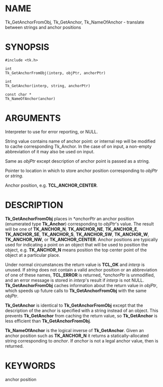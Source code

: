 # NAME

Tk_GetAnchorFromObj, Tk_GetAnchor, Tk_NameOfAnchor - translate between
strings and anchor positions

# SYNOPSIS

    #include <tk.h>

    int
    Tk_GetAnchorFromObj(interp, objPtr, anchorPtr)

    int
    Tk_GetAnchor(interp, string, anchorPtr)

    const char *
    Tk_NameOfAnchor(anchor)

# ARGUMENTS

Interpreter to use for error reporting, or NULL.

String value contains name of anchor point: or internal rep will be
modified to cache corresponding Tk_Anchor. In the case of on input, a
non-empty abbreviation of it may also be used on input.

Same as *objPtr* except description of anchor point is passed as a
string.

Pointer to location in which to store anchor position corresponding to
*objPtr* or *string*.

Anchor position, e.g. **TCL_ANCHOR_CENTER**.

# DESCRIPTION

**Tk_GetAnchorFromObj** places in *\*anchorPtr* an anchor position
(enumerated type **Tk_Anchor**) corresponding to *objPtr*\'s value. The
result will be one of **TK_ANCHOR_N**, **TK_ANCHOR_NE**,
**TK_ANCHOR_E**, **TK_ANCHOR_SE**, **TK_ANCHOR_S**, **TK_ANCHOR_SW**,
**TK_ANCHOR_W**, **TK_ANCHOR_NW**, or **TK_ANCHOR_CENTER**. Anchor
positions are typically used for indicating a point on an object that
will be used to position the object, e.g. **TK_ANCHOR_N** means position
the top center point of the object at a particular place.

Under normal circumstances the return value is **TCL_OK** and *interp*
is unused. If *string* does not contain a valid anchor position or an
abbreviation of one of these names, **TCL_ERROR** is returned,
*\*anchorPtr* is unmodified, and an error message is stored in
*interp*\'s result if *interp* is not NULL. **Tk_GetAnchorFromObj**
caches information about the return value in *objPtr*, which speeds up
future calls to **Tk_GetAnchorFromObj** with the same *objPtr*.

**Tk_GetAnchor** is identical to **Tk_GetAnchorFromObj** except that the
description of the anchor is specified with a string instead of an
object. This prevents **Tk_GetAnchor** from caching the return value, so
**Tk_GetAnchor** is less efficient than **Tk_GetAnchorFromObj**.

**Tk_NameOfAnchor** is the logical inverse of **Tk_GetAnchor**. Given an
anchor position such as **TK_ANCHOR_N** it returns a
statically-allocated string corresponding to *anchor*. If *anchor* is
not a legal anchor value, then is returned.

# KEYWORDS

anchor position
